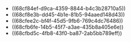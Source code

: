 - ((68cf84ef-d9ca-4359-8844-b4c3b28710a5))
- ((68cf8e3b-dd45-4b1e-81b5-94aaed148d43))
- ((68cfee2c-bf4f-45d5-9fb6-769c4dc76486))
- ((68cfb6fe-14b5-45f7-a3ae-435b8a405e6e))
- ((68cfbd5c-4fb8-43f0-ba87-2ab5bb789eff))